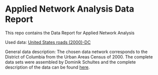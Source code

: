 # Applied Network Analysis Data Report
This repo contains the Data Report for Applied Network Analysis

Used data: [United States roads (2000)-DC](https://networks.skewed.de/net/us_roads#DC_draw)


General data description: The chosen data network corresponds to the District of Columbia from the Urban Areas Census of 2000. The complete data sets were assembled by Dominik Schultes and the complete description of the data can be found [here](https://www.diag.uniroma1.it/challenge9/data/tiger/). 

